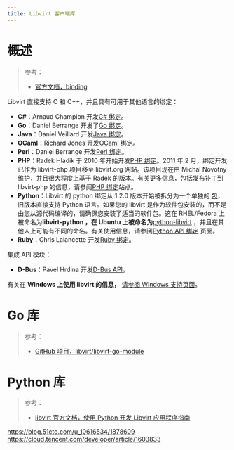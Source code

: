 ```yaml
---
title: Libvirt 客户端库
---
```


# 概述

> 参考：
> - [官方文档，binding](https://libvirt.org/bindings.html)

Libvirt 直接支持 C 和 C++，并且具有可用于其他语言的绑定：

- **C#**：Arnaud Champion 开发[C# 绑定](https://libvirt.org/csharp.html)。
- **Go**：Daniel Berrange 开发了[Go 绑定](https://pkg.go.dev/libvirt.org/go/libvirt)。
- **Java**：Daniel Veillard 开发[Java 绑定](https://libvirt.org/java.html)。
- **OCaml**：Richard Jones 开发[OCaml 绑定](https://libvirt.org/ocaml/)。
- **Perl**：Daniel Berrange 开发[Perl 绑定](https://search.cpan.org/dist/Sys-Virt/)。
- **PHP**：Radek Hladik 于 2010 年开始开发[PHP 绑定](https://libvirt.org/php)。2011 年 2 月，绑定开发已作为 libvirt-php 项目移至 libvirt.org 网站。该项目现在由 Michal Novotny 维护，并且很大程度上基于 Radek 的版本。有关更多信息，包括发布补丁到 libvirt-php 的信息，请参阅[PHP 绑定](https://libvirt.org/php)站点。
- **Python**：Libvirt 的 python 绑定从 1.2.0 版本开始被拆分为一个单独的 [包](https://gitlab.com/libvirt/libvirt-python)，旧版本直接支持 Python 语言。如果您的 libvirt 是作为软件包安装的，而不是由您从源代码编译的，请确保您安装了适当的软件包。这在 RHEL/Fedora 上 被命名为**libvirt-python ，在 Ubuntu 上被命名为**[python-libvirt](https://packages.ubuntu.com/search?keywords=python-libvirt) ，并且在其他人上可能有不同的命名。有关使用信息，请参阅[Python API 绑定](https://libvirt.org/python.html) 页面。
- **Ruby**：Chris Lalancette 开发[Ruby 绑定](https://libvirt.org/ruby/)。

集成 API 模块：

- **D-Bus**：Pavel Hrdina 开发[D-Bus API](https://libvirt.org/dbus.html)。

有关在 **Windows 上使用 libvirt 的信息，** [请参阅 Windows 支持页面](https://libvirt.org/windows.html)。

# Go 库

> 参考：
> - [GitHub 项目，libvirt/libvirt-go-module](https://github.com/libvirt/libvirt-go-module)

# Python 库

> 参考：
> - [libvirt 官方文档，使用 Python 开发 Libvirt 应用程序指南](https://libvirt.org/docs/libvirt-appdev-guide-python/en-US/html/index.html)

<https://blog.51cto.com/u_10616534/1878609>
<https://cloud.tencent.com/developer/article/1603833>
